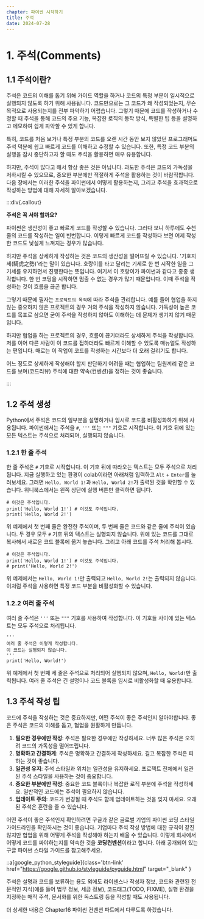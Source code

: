 ```yaml
---
chapter: 파이썬 시작하기
title: 주석
date: 2024-07-28
---
```


# 1. 주석(Comments)

## 1.1 주석이란?

주석은 코드의 이해를 돕기 위해 가이드 역할을 하거나 코드의 특정 부분이 일시적으로 실행되지 않도록 하기 위해 사용됩니다. 코드만으로는 그 코드가 왜 작성되었는지, 무슨 목적으로 사용되는지를 전부 파악하기 어렵습니다. 그렇기 때문에 코드를 작성하거나 수정할 때 주석을 통해 코드의 주요 기능, 복잡한 로직의 동작 방식, 특별한 팁 등을 설명하고 메모하여 쉽게 파악할 수 있게 합니다.

특히, 코드를 처음 보거나 특정 부분의 코드를 오랜 시간 동안 보지 않았던 프로그래머도 주석 덕분에 쉽고 빠르게 코드를 이해하고 수정할 수 있습니다. 또한, 특정 코드 부분의 실행을 잠시 중단하고자 할 때도 주석을 활용하면 매우 유용합니다.

하지만, 주석이 많다고 해서 항상 좋은 것은 아닙니다. 과도한 주석은 코드의 가독성을 저하시킬 수 있으므로, 중요한 부분에만 적절하게 주석을 활용하는 것이 바람직합니다. 다음 장에서는 이러한 주석을 파이썬에서 어떻게 활용하는지, 그리고 주석을 효과적으로 작성하는 방법에 대해 자세히 알아보겠습니다.

:::div{.callout}

**주석은 꼭 서야 할까요?**

파이썬은 생산성이 좋고 빠르게 코드를 작성할 수 있습니다. 그러다 보니 하루에도 수천 줄의 코드를 작성하는 일이 빈번합니다. 이렇게 빠르게 코드를 작성하다 보면 어제 작성한 코드도 낯설게 느껴지는 경우가 많습니다.

하지만 주석을 상세하게 작성하는 것은 코드의 생산성을 떨어뜨릴 수 있습니다. '기호지세(騎虎之勢)'라는 말이 있습니다. 호랑이를 타고 달리는 기세로 한 번 시작한 일을 그 기세를 유지하면서 진행한다는 뜻입니다. 여기서 이 호랑이가 파이썬과 같다고 종종 생각합니다. 한 번 코딩을 시작하면 멈출 수 없는 경우가 많기 때문입니다. 이때 주석을 작성하는 것이 흐름을 끊곤 합니다.

그렇기 때문에 필자는 `프로젝트의 목적`에 따라 주석을 관리합니다. 예를 들어 협업을 하지 않는 중요하지 않은 프로젝트의 경우 거의 주석을 작성하지 않습니다. 가독성이 높은 코드를 목표로 삼으면 굳이 주석을 작성하지 않아도 이해하는 데 문제가 생기지 않기 때문입니다.

하지만 협업을 하는 프로젝트의 경우, 흐름이 끊기더라도 상세하게 주석을 작성합니다. 저를 이어 다른 사람이 이 코드를 접하더라도 빠르게 이해할 수 있도록 매뉴얼도 작성하는 편입니다. 때로는 이 작업이 코드를 작성하는 시간보다 더 오래 걸리기도 합니다.

어느 정도로 상세하게 작성해야 할지 판단하기 어려울 때는 협업하는 팀원끼리 같은 코드를 보며(코드리뷰) 주석에 대한 약속(컨벤션)을 정하는 것이 좋습니다.

:::

## 1.2 주석 생성

Python에서 주석은 코드의 일부분을 설명하거나 임시로 코드를 비활성화하기 위해 사용됩니다. 파이썬에서는 주석을 `#`, `'''` 또는 `"""` 기호로 시작합니다. 이 기호 뒤에 있는 모든 텍스트는 주석으로 처리되며, 실행되지 않습니다.

### 1.2.1 한 줄 주석

한 줄 주석은 `#` 기호로 시작합니다. 이 기호 뒤에 따라오는 텍스트는 모두 주석으로 처리됩니다. 지금 실행하고 있는 환경이 colab이라면 아래처럼 입력하고 `Alt` + `Enter`를 눌러보세요. 그러면 `Hello, World 1!`과 `Hello, World 2!`가 출력된 것을 확인할 수 있습니다. 위니북스에서는 왼쪽 상단에 실행 버튼만 클릭하면 됩니다.

```python-exec
# 이것은 주석입니다.
print('Hello, World 1!') # 이것도 주석입니다.
print('Hello, World 2!')
```

위 예제에서 첫 번째 줄은 완전한 주석이며, 두 번째 줄은 코드와 같은 줄에 주석이 있습니다. 두 경우 모두 `#` 기호 뒤의 텍스트는 실행되지 않습니다. 위에 있는 코드를 그대로 복사해서 새로운 코드 블록에 옮겨 놓습니다. 그리고 아래 코드를 주석 처리해 봅시다.

```python-exec
# 이것은 주석입니다.
print('Hello, World 1!') # 이것도 주석입니다.
# print('Hello, World 2!')
```

위 예제에서는 `Hello, World 1!`만 출력되고 `Hello, World 2!`는 출력되지 않습니다. 이처럼 주석을 사용하면 특정 코드 부분을 비활성화할 수 있습니다.

### 1.2.2 여러 줄 주석

여러 줄 주석은 `'''` 또는 `"""` 기호를 사용하여 작성합니다. 이 기호들 사이에 있는 텍스트는 모두 주석으로 처리됩니다.

```python-exec
'''
여러 줄 주석은 이렇게 작성합니다.
이 코드는 실행되지 않습니다.
'''
print('Hello, World!')
```

위 예제에서 첫 번째 세 줄은 주석으로 처리되어 실행되지 않으며, `Hello, World!`만 출력됩니다. 여러 줄 주석은 긴 설명이나 코드 블록을 임시로 비활성화할 때 유용합니다.

## 1.3 주석 작성 팁

코드에 주석을 작성하는 것은 중요하지만, 어떤 주석이 좋은 주석인지 알아야합니다. 좋은 주석은 코드의 이해를 돕고, 협업을 원활하게 만듭니다.

1. **필요한 경우에만 작성**: 주석은 필요한 경우에만 작성하세요. 너무 많은 주석은 오히려 코드의 가독성을 떨어뜨립니다.
2. **명확하고 간결하게**: 주석은 명확하고 간결하게 작성하세요. 길고 복잡한 주석은 피하는 것이 좋습니다.
3. **일관성 유지**: 주석 스타일과 위치는 일관성을 유지하세요. 프로젝트 전체에서 일관된 주석 스타일을 사용하는 것이 중요합니다.
4. **중요한 부분에만 작성**: 중요한 코드 블록이나 복잡한 로직 부분에 주석을 작성하세요. 일반적인 코드에는 주석이 필요하지 않습니다.
5. **업데이트 주의**: 코드가 변경될 때 주석도 함께 업데이트하는 것을 잊지 마세요. 오래된 주석은 혼란을 줄 수 있습니다.

어떤 주석이 좋은 주석인지 확인하려면 구글과 같은 글로벌 기업의 파이썬 코딩 스타일 가이드라인을 확인하시는 것이 좋습니다. 기업마다 주석 작성 방법에 대한 규칙이 같진 않지만 협업을 위해 어떻게 주석을 작성해야 하는지 배울 수 있습니다. 이렇게 회사에서 어떻게 코드를 짜야하는지를 약속한 것을 **코딩컨벤션**이라고 합니다. 아래 공개되어 있는 구글 파이썬 스타일 가이드를 참고해주세요.

::a[google_python_styleguide]{class='btn-link' href="https://google.github.io/styleguide/pyguide.html" target="\_blank" }

주석은 설명과 코드를 보류하는 용도 외에도 라이센스나 작성자 정보, 코드와 관련된 전문적인 지식(예를 들어 법무 정보, 세금 정보), 코드태그(TODO, FIXME), 실행 환경을 지정하는 매직 주석, 문서화를 위한 독스트링 등을 작성할 때도 사용됩니다.

더 상세한 내용은 Chapter16 파이썬 컨벤션 파트에서 다루도록 하겠습니다.
